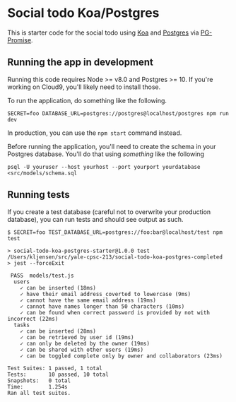
# Social todo Koa/Postgres

This is starter code for the social todo using [Koa](http://koajs.com/)
and [Postgres](https://www.postgresql.org/) via [PG-Promise](https://github.com/vitaly-t/pg-promise).

## Running the app in development

Running this code requires Node >= v8.0 and Postgres >= 10.
If you're working on Cloud9, you'll likely need to install
those.


To run the application, do something like the following.

```
SECRET=foo DATABASE_URL=postgres://postgres@localhost/postgres npm run dev
```

In production, you can use the `npm start` command instead.

Before running the application, you'll need to create the schema
in your Postgres database. You'll do that using *something* like
the following

```
psql -U youruser --host yourhost --port yourport yourdatabase <src/models/schema.sql
```


## Running tests

If you create a test database (careful not to overwrite your production database), you can
run tests and should see output as such.

```
$ SECRET=foo TEST_DATABASE_URL=postgres://foo:bar@localhost/test npm test

> social-todo-koa-postgres-starter@1.0.0 test /Users/kljensen/src/yale-cpsc-213/social-todo-koa-postgres-completed
> jest --forceExit

 PASS  models/test.js
  users
    ✓ can be inserted (18ms)
    ✓ have their email address coverted to lowercase (9ms)
    ✓ cannot have the same email address (19ms)
    ✓ cannot have names longer than 50 characters (10ms)
    ✓ can be found when correct password is provided by not with incorrect (22ms)
  tasks
    ✓ can be inserted (28ms)
    ✓ can be retrieved by user id (19ms)
    ✓ can only be deleted by the owner (19ms)
    ✓ can be shared with other users (19ms)
    ✓ can be toggled complete only by owner and collaborators (23ms)

Test Suites: 1 passed, 1 total
Tests:       10 passed, 10 total
Snapshots:   0 total
Time:        1.254s
Ran all test suites.
```
